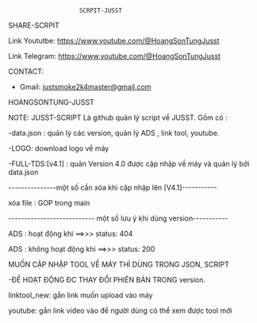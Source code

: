                        SCRPIT-JUSST

SHARE-SCRPIT


Link Yoututbe: https://www.youtube.com/@HoangSonTungJusst



Link Telegram: https://www.youtube.com/@HoangSonTungJusst



CONTACT:
- Gmail: justsmoke2k4master@gmail.com


HOANGSONTUNG-JUSST


NOTE: JUSST-SCRIPT
Là github quản lý script  về JUSST. Gồm có :


-data.json : quản lý  các version,  quản lý ADS , link tool, youtube.


-LOGO: download logo về máy


-FULL-TDS:[v4.1] : quản Version 4.0 được cập nhập  về máy và quản lý bởi data.json



---------------một số cần xóa khi cập nhập lên [V4.1]-----------


xóa file : GOP  trong main



--------------------------- một số lưu ý khi dùng version-----------


ADS : hoạt động khi  ==>>> status: 404



ADS : không hoạt động khi  ==>>> status: 200


MUỐN  CẬP NHẬP TOOL VỀ MÁY THÌ  DÙNG TRONG JSON,  SCRIPT

-ĐỂ HOẠT ĐỘNG ĐC THAY ĐỔI PHIÊN BẢN TRONG version.



linktool_new: gắn link muốn upload vào máy


youtube: gắn link  video vào để người dùng có thể xem được tool mới


